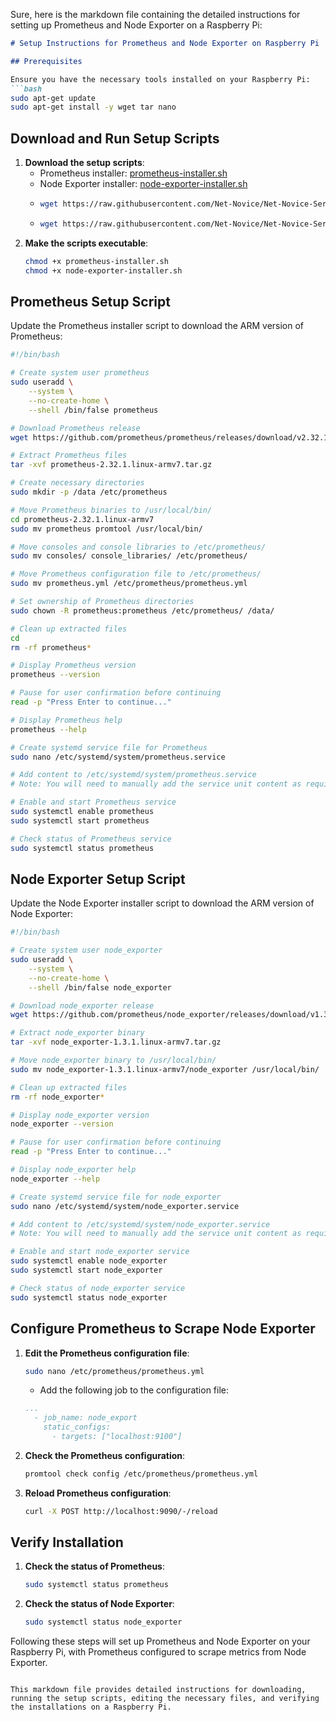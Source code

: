 Sure, here is the markdown file containing the detailed instructions for setting up Prometheus and Node Exporter on a Raspberry Pi:

```markdown
# Setup Instructions for Prometheus and Node Exporter on Raspberry Pi

## Prerequisites

Ensure you have the necessary tools installed on your Raspberry Pi:
```bash
sudo apt-get update
sudo apt-get install -y wget tar nano
```

## Download and Run Setup Scripts

1. **Download the setup scripts**:
    - Prometheus installer: [prometheus-installer.sh](https://raw.githubusercontent.com/Net-Novice/Net-Novice-Server-Setups/main/premetheus-installer-arm.sh)
    - Node Exporter installer: [node-exporter-installer.sh](https://raw.githubusercontent.com/Net-Novice/Net-Novice-Server-Setups/main/node-exporter-installer-arm.sh)
    - ```bash
      wget https://raw.githubusercontent.com/Net-Novice/Net-Novice-Server-Setups/main/premetheus-installer-arm.sh
      ```
    - ```bash
      wget https://raw.githubusercontent.com/Net-Novice/Net-Novice-Server-Setups/main/node-exporter-installer-arm.sh
       ```
2. **Make the scripts executable**:
    ```bash
    chmod +x prometheus-installer.sh
    chmod +x node-exporter-installer.sh
    ```

## Prometheus Setup Script

Update the Prometheus installer script to download the ARM version of Prometheus:

```bash
#!/bin/bash

# Create system user prometheus
sudo useradd \
    --system \
    --no-create-home \
    --shell /bin/false prometheus

# Download Prometheus release
wget https://github.com/prometheus/prometheus/releases/download/v2.32.1/prometheus-2.32.1.linux-armv7.tar.gz

# Extract Prometheus files
tar -xvf prometheus-2.32.1.linux-armv7.tar.gz

# Create necessary directories
sudo mkdir -p /data /etc/prometheus

# Move Prometheus binaries to /usr/local/bin/
cd prometheus-2.32.1.linux-armv7
sudo mv prometheus promtool /usr/local/bin/

# Move consoles and console libraries to /etc/prometheus/
sudo mv consoles/ console_libraries/ /etc/prometheus/

# Move Prometheus configuration file to /etc/prometheus/
sudo mv prometheus.yml /etc/prometheus/prometheus.yml

# Set ownership of Prometheus directories
sudo chown -R prometheus:prometheus /etc/prometheus/ /data/

# Clean up extracted files
cd
rm -rf prometheus*

# Display Prometheus version
prometheus --version

# Pause for user confirmation before continuing
read -p "Press Enter to continue..."

# Display Prometheus help
prometheus --help

# Create systemd service file for Prometheus
sudo nano /etc/systemd/system/prometheus.service

# Add content to /etc/systemd/system/prometheus.service
# Note: You will need to manually add the service unit content as required.

# Enable and start Prometheus service
sudo systemctl enable prometheus
sudo systemctl start prometheus

# Check status of Prometheus service
sudo systemctl status prometheus
```

## Node Exporter Setup Script

Update the Node Exporter installer script to download the ARM version of Node Exporter:

```bash
#!/bin/bash

# Create system user node_exporter
sudo useradd \
    --system \
    --no-create-home \
    --shell /bin/false node_exporter

# Download node_exporter release
wget https://github.com/prometheus/node_exporter/releases/download/v1.3.1/node_exporter-1.3.1.linux-armv7.tar.gz

# Extract node_exporter binary
tar -xvf node_exporter-1.3.1.linux-armv7.tar.gz

# Move node_exporter binary to /usr/local/bin/
sudo mv node_exporter-1.3.1.linux-armv7/node_exporter /usr/local/bin/

# Clean up extracted files
rm -rf node_exporter*

# Display node_exporter version
node_exporter --version

# Pause for user confirmation before continuing
read -p "Press Enter to continue..."

# Display node_exporter help
node_exporter --help

# Create systemd service file for node_exporter
sudo nano /etc/systemd/system/node_exporter.service

# Add content to /etc/systemd/system/node_exporter.service
# Note: You will need to manually add the service unit content as required.

# Enable and start node_exporter service
sudo systemctl enable node_exporter
sudo systemctl start node_exporter

# Check status of node_exporter service
sudo systemctl status node_exporter
```

## Configure Prometheus to Scrape Node Exporter

1. **Edit the Prometheus configuration file**:
    ```bash
    sudo nano /etc/prometheus/prometheus.yml
    ```
    - Add the following job to the configuration file:
    ```yaml
    ...
      - job_name: node_export
        static_configs:
          - targets: ["localhost:9100"]
    ```

2. **Check the Prometheus configuration**:
    ```bash
    promtool check config /etc/prometheus/prometheus.yml
    ```

3. **Reload Prometheus configuration**:
    ```bash
    curl -X POST http://localhost:9090/-/reload
    ```

## Verify Installation

1. **Check the status of Prometheus**:
    ```bash
    sudo systemctl status prometheus
    ```

2. **Check the status of Node Exporter**:
    ```bash
    sudo systemctl status node_exporter
    ```

Following these steps will set up Prometheus and Node Exporter on your Raspberry Pi, with Prometheus configured to scrape metrics from Node Exporter.
```

This markdown file provides detailed instructions for downloading, running the setup scripts, editing the necessary files, and verifying the installations on a Raspberry Pi.
